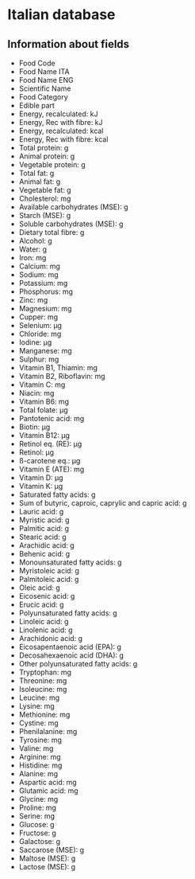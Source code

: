 # Italian database


## Information about fields

- Food Code
- Food Name ITA
- Food Name ENG
- Scientific Name
- Food Category
- Edible part
- Energy, recalculated: kJ
- Energy, Rec with fibre: kJ
- Energy, recalculated: kcal
- Energy, Rec with fibre: kcal
- Total protein: g
- Animal protein: g
- Vegetable protein: g
- Total fat: g
- Animal fat: g
- Vegetable fat: g
- Cholesterol: mg
- Available carbohydrates (MSE): g
- Starch (MSE): g
- Soluble carbohydrates (MSE): g
- Dietary total fibre: g
- Alcohol: g
- Water: g
- Iron: mg
- Calcium: mg
- Sodium: mg
- Potassium: mg
- Phosphorus: mg
- Zinc: mg
- Magnesium: mg
- Cupper: mg
- Selenium: µg
- Chloride: mg
- Iodine: µg
- Manganese: mg
- Sulphur: mg
- Vitamin B1, Thiamin: mg
- Vitamin B2, Riboflavin: mg
- Vitamin C: mg
- Niacin: mg
- Vitamin B6: mg
- Total folate: µg
- Pantotenic acid: mg
- Biotin: µg
- Vitamin B12: µg
- Retinol eq. (RE): µg
- Retinol: µg
- ß-carotene eq.: µg
- Vitamin E (ATE): mg
- Vitamin D: µg
- Vitamin K: µg
- Saturated fatty acids: g
- Sum of butyric, caproic, caprylic and capric acid: g
- Lauric acid: g
- Myristic acid: g
- Palmitic acid: g
- Stearic acid: g
- Arachidic acid: g
- Behenic acid: g
- Monounsaturated fatty acids: g
- Myristoleic acid: g
- Palmitoleic acid: g
- Oleic acid: g
- Eicosenic acid: g
- Erucic acid: g
- Polyunsaturated fatty acids: g
- Linoleic acid: g
- Linolenic acid: g
- Arachidonic acid: g
- Eicosapentaenoic acid (EPA): g
- Decosahexaenoic acid (DHA): g
- Other polyunsaturated fatty acids: g
- Tryptophan: mg
- Threonine: mg
- Isoleucine: mg
- Leucine: mg
- Lysine: mg
- Methionine: mg
- Cystine: mg
- Phenilalanine: mg
- Tyrosine: mg
- Valine: mg
- Arginine: mg
- Histidine: mg
- Alanine: mg
- Aspartic acid: mg
- Glutamic acid: mg
- Glycine: mg
- Proline: mg
- Serine: mg
- Glucose: g
- Fructose: g
- Galactose: g
- Saccarose (MSE): g
- Maltose (MSE): g
- Lactose (MSE): g
